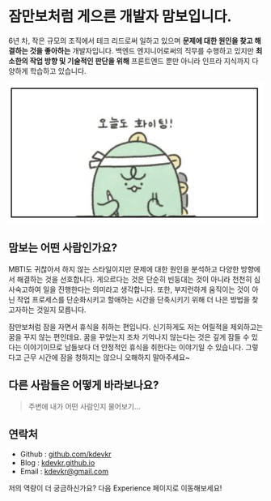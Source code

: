 <script setup>
// import About from './components/About.vue'
</script>

# 잠만보처럼 게으른 개발자 맘보입니다.

6년 차, 작은 규모의 조직에서 테크 리드로써 일하고 있으며 **문제에 대한 원인을 찾고 해결하는 것을 좋아하는** 개발자입니다. 백엔드 엔지니어로써의 직무를 수행하고 있지만 **최소한의 작업 방향 및 기술적인 판단을 위해** 프론트엔드 뿐만 아니라 인프라 지식까지 다양하게 학습하고 있습니다.

![](/fighting.png)

## 맘보는 어떤 사람인가요?
MBTI도 귀찮아서 하지 않는 스타일이지만 문제에 대한 원인을 분석하고 다양한 방향에서 해결하는 것을 선호합니다. 게으르다는 것은 단순히 빈둥대는 것이 아니라 천천히 심사숙고하여 일을 진행한다는 의미라고 생각합니다. 또한, 부지런하게 움직이는 것이 아닌 작업 프로세스를 단순화시키고 할애하는 시간을 단축시키기 위해 더 나은 방법을 찾고자하는 것일지 모릅니다.

잠만보처럼 잠을 자면서 휴식을 취하는 편입니다. 신기하게도 저는 어릴적을 제외하고는 꿈을 꾸지 않는 편인데요. 꿈을 꾸었는지 조차 기억나지 않는다는 것은 깊게 잠들 수 있다는 이야기이므로 남들보다 더 안정적인 휴식을 취한다는 이야기일 수 있습니다. 그렇다고 근무 시간에 잠을 청하지는 않으니 오해하지 말아주세요~

## 다른 사람들은 어떻게 바라보나요?
> 주변에 내가 어떤 사람인지 물어보기...

## 연락처

- Github : [github.com/kdevkr](https://github.com/kdevkr)
- Blog : [kdevkr.github.io](https://kdevkr.github.io/)
- Email : kdevkr@gmail.com

저의 역량이 더 궁금하신가요? 다음 Experience 페이지로 이동해보세요!



